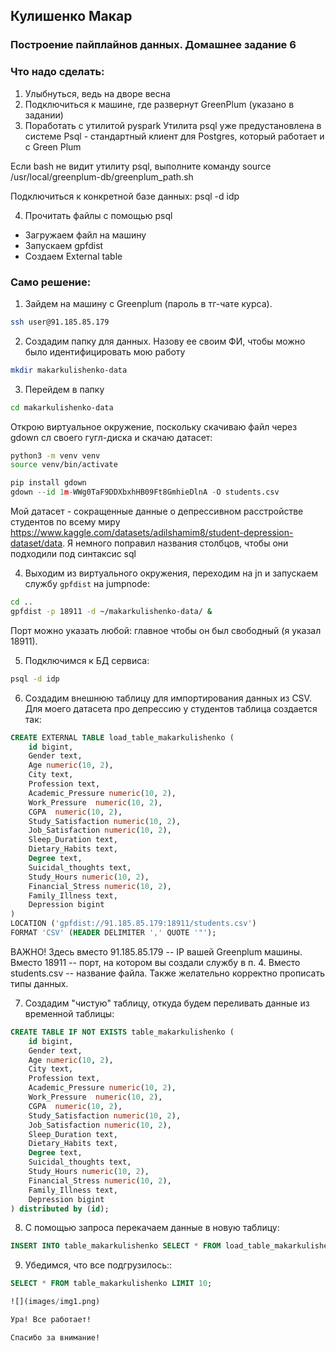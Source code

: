 ## Кулишенко Макар
### Построение пайплайнов данных. Домашнее задание 6

### Что надо сделать:
1. Улыбнуться, ведь на дворе весна
2. Подключиться к машине, где развернут GreenPlum (указано в задании)
3. Поработать с утилитой pyspark
Утилита psql уже предустановлена в системе
Psql - стандартный клиент для Postgres, который работает и с Green Plum

Если bash не видит утилиту psql, выполните команду source /usr/local/greenplum-db/greenplum_path.sh

Подключиться к конкретной базе данных:
psql -d idp

4. Прочитать файлы с помощью psql
- Загружаем файл на машину
- Запускаем gpfdist
- Создаем External table

### Само решение:

1. Зайдем на машину с Greenplum (пароль в тг-чате курса).
```bash
ssh user@91.185.85.179
```

2. Создадим папку для данных. Назову ее своим ФИ, чтобы можно было идентифицировать мою работу
```bash
mkdir makarkulishenko-data
```

3. Перейдем в папку 
```bash
cd makarkulishenko-data
```
Открою виртуальное окружение, поскольку скачиваю файл через gdown сл своего гугл-диска и скачаю датасет:

```bash
python3 -m venv venv
source venv/bin/activate
```
```python
pip install gdown
gdown --id 1m-WWg0TaF9DDXbxhHB09Ft8GmhieDlnA -O students.csv
```

Мой датасет - сокращенные данные о депрессивном расстройстве студентов по всему миру https://www.kaggle.com/datasets/adilshamim8/student-depression-dataset/data. Я немного поправил названия столбцов, чтобы они подходили под синтаксис sql

4. Выходим из виртуального окружения, переходим на jn и запускаем службу `gpfdist` на jumpnode:
```bash
cd ..
gpfdist -p 18911 -d ~/makarkulishenko-data/ &
```
Порт можно указать любой: главное чтобы он был свободный (я указал 18911).

5. Подключимся к БД сервиса:
```bash
psql -d idp
```

6. Создадим внешнюю таблицу для импортирования данных из CSV. Для моего датасета про депрессию у студентов таблица создается так:
```sql
CREATE EXTERNAL TABLE load_table_makarkulishenko (
    id bigint,
    Gender text,
    Age numeric(10, 2),
    City text,
    Profession text,
    Academic_Pressure numeric(10, 2),
    Work_Pressure  numeric(10, 2),
    CGPA  numeric(10, 2),
    Study_Satisfaction numeric(10, 2),
    Job_Satisfaction numeric(10, 2),
    Sleep_Duration text,
    Dietary_Habits text,
    Degree text,
    Suicidal_thoughts text,
    Study_Hours numeric(10, 2),
    Financial_Stress numeric(10, 2),
    Family_Illness text,
    Depression bigint
)
LOCATION ('gpfdist://91.185.85.179:18911/students.csv')
FORMAT 'CSV' (HEADER DELIMITER ',' QUOTE '"');
```
ВАЖНО! Здесь вместо 91.185.85.179 -- IP вашей Greenplum машины. Вместо 18911 -- порт, на котором вы создали службу в п. 4. Вместо students.csv -- название файла. Также желательно корректно прописать типы данных.

7. Создадим "чистую" таблицу, откуда будем переливать данные из временной таблицы:
```sql
CREATE TABLE IF NOT EXISTS table_makarkulishenko (
    id bigint,
    Gender text,
    Age numeric(10, 2),
    City text,
    Profession text,
    Academic_Pressure numeric(10, 2),
    Work_Pressure  numeric(10, 2),
    CGPA  numeric(10, 2),
    Study_Satisfaction numeric(10, 2),
    Job_Satisfaction numeric(10, 2),
    Sleep_Duration text,
    Dietary_Habits text,
    Degree text,
    Suicidal_thoughts text,
    Study_Hours numeric(10, 2),
    Financial_Stress numeric(10, 2),
    Family_Illness text,
    Depression bigint
) distributed by (id);
```

8. С помощью запроса перекачаем данные в новую таблицу:
```sql
INSERT INTO table_makarkulishenko SELECT * FROM load_table_makarkulishenko;
```

9. Убедимся, что все подгрузилось::
```sql
SELECT * FROM table_makarkulishenko LIMIT 10;

![](images/img1.png)

Ура! Все работает!

Спасибо за внимание!